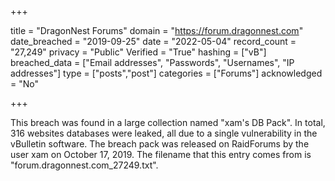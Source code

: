 +++

title = "DragonNest Forums"
domain = "https://forum.dragonnest.com"
date_breached = "2019-09-25"
date = "2022-05-04"
record_count = "27,249"
privacy = "Public"
Verified = "True"
hashing = ["vB"]
breached_data = ["Email addresses", "Passwords", "Usernames", "IP addresses"]
type = ["posts","post"]
categories = ["Forums"]
acknowledged = "No"


+++


This breach was found in a large collection named "xam's DB Pack". In total, 316 websites databases were leaked, all due to a single vulnerability in the vBulletin software. The breach pack was released on RaidForums by the user xam on October 17, 2019. The filename that this entry comes from is "forum.dragonnest.com_27249.txt".

